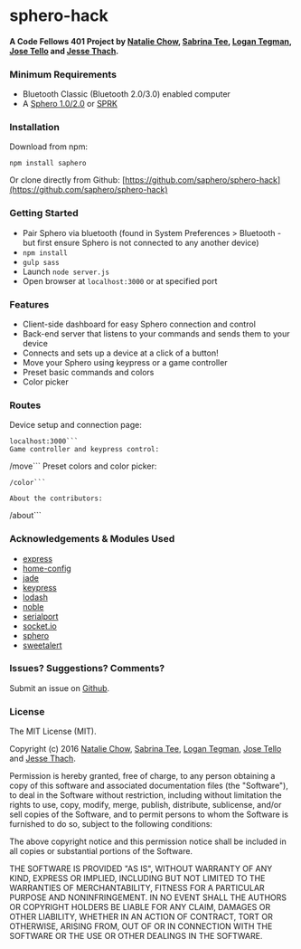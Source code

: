 # sphero-hack
#### A Code Fellows 401 Project by [Natalie Chow](https://github.com/xxnatc), [Sabrina Tee](https://github.com/sabbyt/), [Logan Tegman](https://github.com/ltegman), [Jose Tello](https://github.com/josectello) and [Jesse Thach](https://github.com/jessethach).

### Minimum Requirements
- Bluetooth Classic (Bluetooth 2.0/3.0) enabled computer
- A [Sphero 1.0/2.0](http://www.sphero.com/sphero) or [SPRK](http://www.sphero.com/education)

### Installation
Download from npm:
```
npm install saphero
```
Or clone directly from Github: [https://github.com/saphero/sphero-hack](https://github.com/saphero/sphero-hack)

### Getting Started
- Pair Sphero via bluetooth (found in System Preferences > Bluetooth - but first ensure Sphero is not connected to any another device)
- ```npm install```
- ```gulp sass```
- Launch ```node server.js```
- Open browser at ```localhost:3000``` or at specified port

### Features
- Client-side dashboard for easy Sphero connection and control
- Back-end server that listens to your commands and sends them to your device
- Connects and sets up a device at a click of a button!
- Move your Sphero using keypress or a game controller
- Preset basic commands and colors
- Color picker

### Routes
Device setup and connection page:
```
localhost:3000```
Game controller and keypress control:
```
/move```
Preset colors and color picker:
```
/color```

About the contributors:
```
/about```

### Acknowledgements & Modules Used
- [express](https://www.npmjs.com/package/express)
- [home-config](https://www.npmjs.com/package/home-config)
- [jade](https://www.npmjs.com/package/jade)
- [keypress](https://www.npmjs.com/package/keypress)
- [lodash](https://www.npmjs.com/package/lodash)
- [noble](https://www.npmjs.com/package/noble)
- [serialport](https://www.npmjs.com/package/serialport)
- [socket.io](https://www.npmjs.com/package/socket.io)
- [sphero](https://www.npmjs.com/package/sphero)
- [sweetalert](https://www.npmjs.com/package/sweetalert)

### Issues? Suggestions? Comments?
Submit an issue on [Github](https://github.com/saphero/sphero-hack/issues).

### License
The MIT License (MIT).

Copyright (c) 2016 [Natalie Chow](https://github.com/xxnatc), [Sabrina Tee](https://github.com/sabbyt/), [Logan Tegman](https://github.com/ltegman), [Jose Tello](https://github.com/josectello) and [Jesse Thach](https://github.com/jessethach).

Permission is hereby granted, free of charge, to any person obtaining a copy of this software and associated documentation files (the "Software"), to deal in the Software without restriction, including without limitation the rights to use, copy, modify, merge, publish, distribute, sublicense, and/or sell copies of the Software, and to permit persons to whom the Software is furnished to do so, subject to the following conditions:

The above copyright notice and this permission notice shall be included in all copies or substantial portions of the Software.

THE SOFTWARE IS PROVIDED "AS IS", WITHOUT WARRANTY OF ANY KIND, EXPRESS OR IMPLIED, INCLUDING BUT NOT LIMITED TO THE WARRANTIES OF MERCHANTABILITY, FITNESS FOR A PARTICULAR PURPOSE AND NONINFRINGEMENT. IN NO EVENT SHALL THE AUTHORS OR COPYRIGHT HOLDERS BE LIABLE FOR ANY CLAIM, DAMAGES OR OTHER LIABILITY, WHETHER IN AN ACTION OF CONTRACT, TORT OR OTHERWISE, ARISING FROM, OUT OF OR IN CONNECTION WITH THE SOFTWARE OR THE USE OR OTHER DEALINGS IN THE SOFTWARE.
